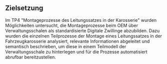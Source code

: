 ## Zielsetzung
Im TP4 "Montageprozesse des Leitungssatzes in der Karosserie" wurden Möglichkeiten untersucht, die Montageprozesse beim OEM über Verwaltungsschalen als standardisierte Digitale Zwillinge abzubilden. Dazu wurden die einzelnen Teilprozesse der Montage eines Leitungssatzes in der Fahrzeugkarosserie analysiert, relevante Informationen abgeleitet und semantisch beschrieben, um diese in einem Teilmodell der Verwaltungsschale zu hinterlegen und für die Prozesse automatisiert abrufbar bereitzustellen.
